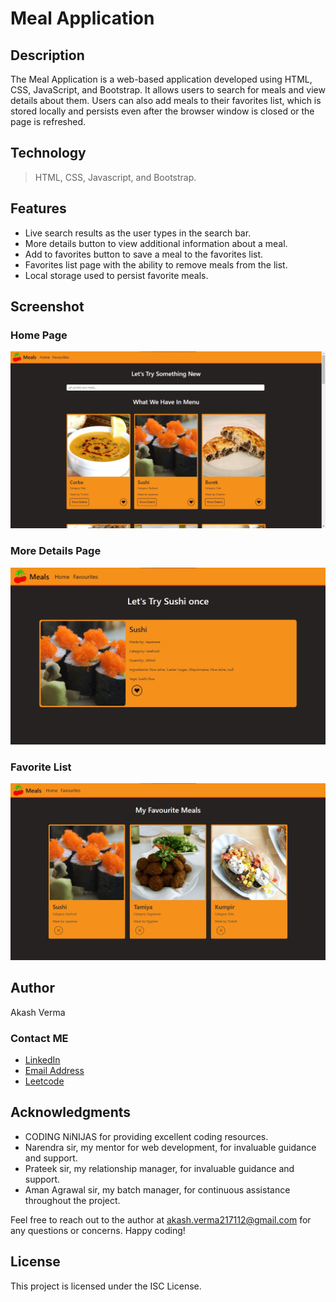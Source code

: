 # Meal Application

## Description

The Meal Application is a web-based application developed using HTML, CSS, JavaScript, and Bootstrap. It allows users to search for meals and view details about them. Users can also add meals to their favorites list, which is stored locally and persists even after the browser window is closed or the page is refreshed.

## Technology
   > HTML, CSS, Javascript, and Bootstrap.

## Features

- Live search results as the user types in the search bar.
- More details button to view additional information about a meal.
- Add to favorites button to save a meal to the favorites list.
- Favorites list page with the ability to remove meals from the list.
- Local storage used to persist favorite meals.




## Screenshot

### Home Page

![Home Page](/MealApp-Home-Page.jpg "Home Page")

### More Details Page

![Home Page](/MealApp-more-detais-page.jpg "Home Page")

### Favorite List

![Home Page](/MealAPp-fav-list.jpg "Home Page")



## Author

Akash Verma
### Contact ME
- [LinkedIn](https://www.linkedin.com/in/akash-verma-09aug2000/)
- [Email Address](mailto:akash.verma217112@gmail.com)
- [Leetcode](https://leetcode.com/Akash_Verma2000/)
  

## Acknowledgments

- CODING NiNIJAS for providing excellent coding resources.
- Narendra sir, my mentor for web development, for invaluable guidance and support.
- Prateek sir, my relationship manager, for invaluable guidance and support.
- Aman Agrawal sir, my batch manager, for continuous assistance throughout the project.

Feel free to reach out to the author at akash.verma217112@gmail.com for any questions or concerns. Happy coding!


## License

This project is licensed under the ISC License.
